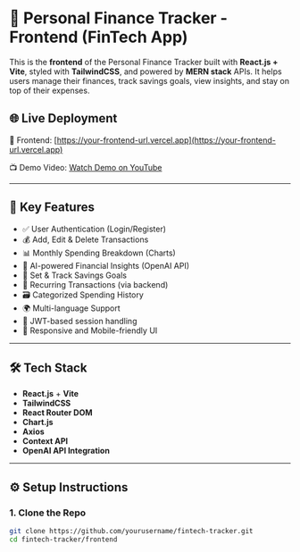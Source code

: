 # 💸 Personal Finance Tracker - Frontend (FinTech App)

This is the **frontend** of the Personal Finance Tracker built with **React.js + Vite**, styled with **TailwindCSS**, and powered by **MERN stack** APIs. It helps users manage their finances, track savings goals, view insights, and stay on top of their expenses.

## 🌐 Live Deployment

🔗 Frontend: [https://your-frontend-url.vercel.app](https://your-frontend-url.vercel.app)

📺 Demo Video: [Watch Demo on YouTube](https://youtu.be/your-demo-video-link)

---

## 🧠 Key Features

- ✅ User Authentication (Login/Register)
- 💰 Add, Edit & Delete Transactions
- 📊 Monthly Spending Breakdown (Charts)
- 🧠 AI-powered Financial Insights (OpenAI API)
- 🏦 Set & Track Savings Goals
- 🔁 Recurring Transactions (via backend)
- 🗃️ Categorized Spending History
- 🌍 Multi-language Support
- 🔐 JWT-based session handling
- 📱 Responsive and Mobile-friendly UI

---

## 🛠 Tech Stack

- **React.js** + **Vite**
- **TailwindCSS**
- **React Router DOM**
- **Chart.js**
- **Axios**
- **Context API**
- **OpenAI API Integration**

---

## ⚙️ Setup Instructions

### 1. Clone the Repo
```bash
git clone https://github.com/yourusername/fintech-tracker.git
cd fintech-tracker/frontend
